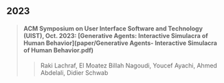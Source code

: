 ## 2023

>#### ACM Symposium on User Interface Software and Technology (UIST), Oct. 2023: [Generative Agents: Interactive Simulacra of Human Behavior](paper/Generative Agents- Interactive Simulacra of Human Behavior.pdf)
>
>>Raki Lachraf, El Moatez Billah Nagoudi, Youcef Ayachi, Ahmed Abdelali, Didier Schwab

